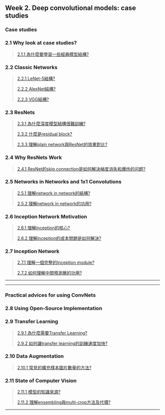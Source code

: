 
## Week 2. Deep convolutional models: case studies

### Case studies

### 2.1 Why look at case studies?

> [2.1.1 為什麼要學習一些經典模型結構?]()

### 2.2 Classic Networks 

> [2.2.1 LeNet-5結構?]()
> 
> [2.2.2 AlexNet結構?]()
> 
> [2.2.3 VGG結構?]()

### 2.3 ResNets

> [2.3.1 為什麼深度模型結構很難訓練?]()
> 
> [2.3.2 什麼是residual block?]()
> 
> [2.3.3 理解plain network與ResNet的效果對比?]()

### 2.4 Why ResNets Work

> [2.4.1 ResNet的skip connection是如何解決梯度消失和爆炸的问题?]()

### 2.5 Networks in Networks and 1x1 Convolutions

> [2.5.1 理解network in network的結構?]()
> 
> [2.5.2 理解network in network的功用?]()

### 2.6 Inception Network Motivation

> [2.6.1 理解inception的核心?]()
> 
> [2.6.2 理解inception的成本問題是如何解決?]()

### 2.7 Inception Network

> [2.7.1 理解一個完整的Inception module?]()
> 
> [2.7.2 如何理解中間預測層的功用?]()


---
---

### Practical advices for using ConvNets
### 2.8 Using Open-Source Implementation 

### 2.9 Transfer Learning 

> [2.9.1 為什麼需要Transfer Learning?]()
> 
> [2.9.2 如何讓transfer learning的訓練速度加快?]()
> 

### 2.10 Data Augmentation

> [2.10.1 常見的擴充樣本圖片數量的方法?]()
> 

### 2.11 State of Computer Vision 

> [2.11.1 模型的知識來源?]()
> 
> [2.11.2 理解ensembling與multi-crop方法及代價?]()


---
